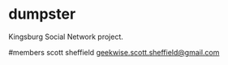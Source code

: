 # dumpster
Kingsburg Social Network project.

#members
scott sheffield
geekwise.scott.sheffield@gmail.com
